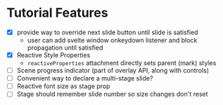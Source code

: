 # Tutorial Features

- [x] provide way to override next slide button until slide is satisfied
   - user can add svelte window onkeydown listener and block propagation until satisfied
- [x] Reactive Style Properties
   - `reactiveProperties` attachment directly sets parent (mark) styles
- [ ] Scene progress indicator (part of overlay API, along with controls)
- [ ] Convenient way to declare a multi-stage slide?
- [ ] Reactive font size as stage prop
- [ ] Stage should remember slide number so size changes don't reset
